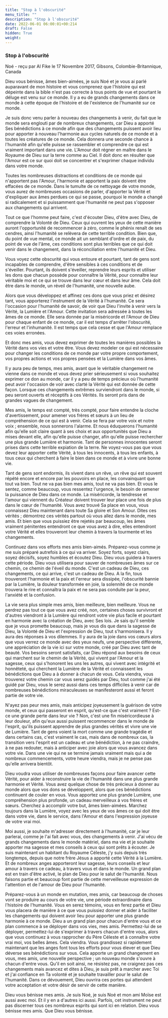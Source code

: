 ```yaml
---
title: "Stop à l'obscurité"
menu_title: ""
description: "Stop à l'obscurité"
date: 2022-06-01 06:00:01+00:214
draft: False
hidden: True
weight:
---
```

### Stop à l'obscurité

Noé - reçu par Al Fike le 17 Novembre 2017, Gibsons, Colombie-Britannique, Canada

Dieu vous bénisse, âmes bien-aimées, je suis Noé et je vous ai parlé auparavant de mon histoire et vous comprenez que l'histoire qui est dépeinte dans la bible n'est pas correcte à tous points de vue et pourtant le déluge est venu sur ce monde. Il y a eu de grands changements dans ce monde à cette époque de l'histoire et de l'existence de l'humanité sur ce monde.

Je suis donc venu parler à nouveau des changements à venir, du fait que le monde sera englouti par de nombreux changements, car Dieu a apporté Ses bénédictions à ce monde afin que des changements puissent avoir lieu pour apporter à nouveau l'harmonie aux cycles naturels de ce monde et à toutes les créatures de ce monde. Cela donnera une seconde chance à l'humanité afin qu'elle puisse se rassembler et comprendre ce qui est vraiment important dans une vie. L'Amour doit régner en maître dans le Royaume de Dieu sur la terre comme au Ciel. Il doit donc en résulter que l'Amour est ce sur quoi doit se concentrer et s'exprimer chaque individu dans votre monde.

Toutes les nombreuses distractions et conditions de ce monde qui n'apportent pas l'Amour, l'harmonie et apportent la paix doivent être effacées de ce monde. Dans le tumulte de ce nettoyage de votre monde, vous aurez de nombreuses occasions de parler, d'apporter la Vérité et d'expliquer aux âmes perdues ce qui se passe, pourquoi le monde a changé si radicalement et si puissamment que l'humanité ne peut pas s'opposer aux changements qui arrivent.

Tout ce que l'homme peut faire, c'est d'écouter Dieu, d'être avec Dieu, de comprendre la Volonté de Dieu. Ceux qui ouvrent les yeux de cette manière auront l'opportunité de recommencer à zéro, comme le phénix renaît de ses cendres, ainsi l'humanité se relèvera de cette terrible condition. Bien que, du point de vue mental, ce monde ait un semblant d'ordre et de paix, du point de vue de l'âme, ces conditions sont plus terribles que ce qui doit venir dans le changement, dans la réconciliation entre l'humanité et Dieu.

Vous voyez cette obscurité qui vous entoure et pourtant, tant de gens sont incapables de comprendre, d'être sensibles à ces conditions et de s'éveiller. Pourtant, ils doivent s'éveiller, reprendre leurs esprits et utiliser les dons que chacun possède pour connaître la Vérité, pour connaître leur véritable moi et ce qui se trouve dans leur cœur et dans leur âme. Cela doit être dans le monde, un réveil de l'humanité, une nouvelle aube.

Alors que vous développez et affinez ces dons que vous priez et désirez tant, vous apporterez l'instrument de la Vérité à l'humanité. Ce sera l'occasion pour l'humanité de savoir, de voir que Dieu l'invite à venir vers la Vérité, la Lumière et l'Amour. Cette invitation sera adressée à toutes les âmes de ce monde. Elle sera donnée par la miséricorde et l'Amour de Dieu pour chaque enfant de ce monde, car il est temps d'arrêter l'obscurité, l'erreur et l'inhumanité. Il est temps que cela cesse et que l'Amour remplace ces voies erronées.

Et donc mes amis, vous devez exprimer de toutes les manières possibles la Vérité dans vos vies et votre être. Vous devez modeler ce qui est nécessaire pour changer les conditions de ce monde par votre propre comportement, vos propres actions et vos propres pensées et la Lumière dans vos âmes.

Il y aura peu de temps, mes amis, avant que le véritable changement ne vienne dans ce monde et vous devez prier sérieusement si vous souhaitez exprimer ce don au monde, car il y a peu de temps précieux où l'humanité peut avoir l'occasion de voir avec clarté la Vérité qui est donnée de cette façon. Lorsque ces changements extrêmes surviendront dans le monde, si peu seront ouverts et réceptifs à ces Vérités. Ils seront pris dans de grandes vagues de changement.

Mes amis, le temps est compté, très compté, pour faire entendre la cloche d'avertissement, pour amener vos frères et sœurs à un lieu de compréhension de ce qui est à venir. Cela se fera par votre voix et notre voix ; ensemble, nous sonnerons l'alarme. Et nous éduquerons l'humanité afin qu'elle soit claire quant à ses choix et aux opportunités que Dieu a mises devant elle, afin qu'elle puisse changer, afin qu'elle puisse rechercher une plus grande Lumière et harmonie. Tant de personnes innocentes seront prises dans cette terrible expiation de la terre. Ne voyez-vous pas que vous devez leur apporter cette Vérité, à tous les innocents, à tous les enfants, à tous ceux qui cherchent à faire le bien dans ce monde et à vivre une bonne vie.

Tant de gens sont endormis, ils vivent dans un rêve, un rêve qui est souvent répété encore et encore par les pouvoirs en place, les convainquant que tout va bien. Tout ne va pas bien mes amis, tout ne va pas bien. Et vous le sentez, comme beaucoup, vous ressentez l'urgence, le besoin de ramener la puissance de Dieu dans ce monde. La miséricorde, la tendresse et l'amour qui viennent du Créateur doivent trouver leur place une fois de plus dans le cœur de l'humanité. Vous avez trouvé Sa place en vous, vous connaissez Dieu maintenant dans toute Sa gloire et Son Amour. Dites ces vérités ; démontrez ces vérités partout où vous allez dans le monde, mes amis. Et bien que vous puissiez être rejetés par beaucoup, les âmes vraiment pénitentes entendront ce que vous avez à dire, elles entendront votre Vérité et elles trouveront leur chemin à travers la tourmente et les changements.

Continuez dans vos efforts mes amis bien-aimés. Préparez-vous comme je me suis préparé autrefois à ce qui va arriver. Soyez forts, soyez clairs, soyez décisifs, soyez humbles et écoutez Dieu. Dieu vous guidera à travers cette période. Dieu vous utilisera pour sauver de nombreuses âmes sur ce chemin, ce chemin de l'éveil du monde. C'est un cadeau de Dieu, ces changements, ce qui arrive, c'est un cadeau de Dieu. A la fin, tous trouveront l'harmonie et la paix et l'erreur sera dissipée, l'obscurité bannie par la Lumière, la douleur transformée en joie, la solennité de ce monde trouvera le rire et connaîtra la paix et ne sera pas conduite par la peur, l'anxiété et la confusion.

La vie sera plus simple mes amis, bien meilleure, bien meilleure. Vous ne perdrez pas tout ce que vous avez créé, non, certaines choses survivront et d'autres viendront à la Lumière qui rendront votre vie plus facile et pourtant en harmonie avec la création de Dieu, avec Ses lois. Je sais qu'il semble que je vous promette beaucoup, mais je vous dis que dans la sagesse de Dieu, la Volonté de Dieu et l'expression de Dieu, tout s'harmonisera. Il y aura des réponses à vos dilemmes. Il y aura de la joie dans vos cœurs alors que vous verrez ce monde avec des yeux neufs, une perspective différente, une appréciation de la vie ici sur votre monde, créé par Dieu avec tant de beauté. Vos besoins seront satisfaits, car Dieu répond aux besoins de ceux qui marchent sur le chemin de la Vérité, qui vivent par l'Amour et la sagesse, ceux qui s'honorent les uns les autres, qui vivent avec intégrité et honnêteté, qui cherchent la Lumière de la Vérité et connaissent les bénédictions que Dieu a à donner à chacun de vous. Cela viendra, vous trouverez votre chemin car vous serez guidés par Dieu, tout comme j'ai été guidé par Dieu, vous le serez aussi dans ces temps difficiles à venir car de nombreuses bénédictions miraculeuses se manifesteront aussi et feront partie de votre vie.

N'ayez pas peur mes amis, mais anticipez joyeusement la guérison de votre monde, et ceux qui passeront en esprit, qu'est-ce que c'est vraiment ? Est-ce une grande perte dans leur vie ? Non, c'est une fin miséricordieuse à leur douleur, afin qu'eux aussi puissent recommencer dans le monde de l'esprit, qu'ils puissent apprendre de plus grandes vérités et vivre une vie de Lumière. Tant de gens voient la mort comme une grande tragédie et dans certains cas, c'est vraiment le cas, mais dans de nombreux cas, la transition vers l'esprit est un cadeau et une bénédiction, à ne pas craindre, à ne pas redouter, mais à anticiper avec joie alors que vous avancez dans votre vie. Dans une vie qui ne se termine jamais vraiment mais qui a de nombreux commencements, votre heure viendra, mais je ne pense pas qu'elle arrivera bientôt. 

Dieu voudra vous utiliser de nombreuses façons pour faire avancer cette Vérité, pour aider à reconstruire la vie de l'humanité dans une plus grande harmonie et Vérité. Vous avez quelque chose de très précieux à donner au monde alors que vos dons se développent, alors que ces bénédictions continuent de couler en vous. Vous apportez une plus grande Lumière, une compréhension plus profonde, un cadeau merveilleux à vos frères et sœurs. Cherchez à accomplir votre but, âmes bien-aimées. Marchez toujours dans la Lumière, voyez avec les yeux de vos âmes ce qui doit être dans votre vie, dans le service, dans l'Amour et dans l'expression joyeuse de votre vrai moi.

Moi aussi, je souhaite m'adresser directement à l'humanité, car je leur parlerai, comme je l'ai fait avec vous, des changements à venir. J'ai vécu de grands changements dans le monde matériel, dans ma vie et je souhaite apporter ma sagesse et mes conseils à ceux qui sont prêts à écouter. Je suis maintenant un habitant du Royaume Céleste, j'y suis depuis très longtemps, depuis que notre frère Jésus a apporté cette Vérité à la Lumière. Et de nombreux anges apporteront leur sagesse, leurs conseils et leur amour à travers ce cadeau, à travers vous et dans le monde. Un grand plan est en train d'être activé, le plan de Dieu pour le salut de l'humanité. Nous faisons partie et beaucoup font partie de cette merveilleuse expression de l'attention et de l'amour de Dieu pour l'humanité.

Préparez-vous à un monde en mutation, mes amis, car beaucoup de choses vont se produire au cours de votre vie, une période extraordinaire dans l'histoire de l'humanité. Vous en serez témoins, vous en ferez partie et Dieu vous placera de manière à ce que vous puissiez donner et aider à faciliter les changements qui doivent avoir lieu pour apporter une plus grande harmonie à ce monde. Dieu a un grand plan pour chacun d'entre vous et ce plan commence à se déployer dans vos vies, mes amis. Permettez-lui de se déployer, permettez-lui de s'exprimer à travers chacun d'entre vous, alors que vous continuez à vous rapprocher du Père Céleste et à connaître votre vrai moi, vos belles âmes. Cela viendra. Vous grandissez si rapidement maintenant que les anges font tous les efforts pour vous élever et que Dieu déverse ses bénédictions sur vous. Cela apporte un grand changement en vous, mes amis, une nouvelle perspective ; un nouveau monde s'ouvre à chacun d'entre vous. Qu'il en soit ainsi, ne résistez pas, ne craignez pas ces changements mais avancez et dites à Dieu, je suis prêt à marcher avec Toi et j'ai confiance en Ta volonté et je souhaite travailler pour le salut de l'humanité. Dans ce dévouement, Dieu ouvrira ces portes qui attendent votre acceptation et votre désir de servir de cette manière.

Dieu vous bénisse mes amis. Je suis Noé, je suis Noé et mon ami Moïse est aussi avec moi. Et il y en a d'autres ici aussi. Parfois, cet instrument ne peut pas discerner tous ces nombreux esprits qui sont ici en relation. Dieu vous bénisse mes amis. Que Dieu vous bénisse.
